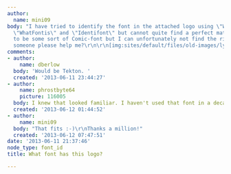 ```yaml
---
author:
  name: mini09
body: "I have tried to identify the font in the attached logo using \"WhatTheFont\",
  \"WhatFontis\" and \"Identifont\" but cannot quite find a perfect match. It seems
  to be some sort of Comic-font but I can unfortunately not find the right one.\r\n\r\nCan
  someone please help me?\r\n\r\n[img:sites/default/files/old-images/ly_lyckan_logo_3887.gif]"
comments:
- author:
    name: dberlow
  body: 'Would be Tekton. '
  created: '2013-06-11 23:44:27'
- author:
    name: phrostbyte64
    picture: 116005
  body: I knew that looked familiar. I haven't used that font in a decade or more.
  created: '2013-06-12 01:44:52'
- author:
    name: mini09
  body: "That fits :-)\r\nThanks a million!"
  created: '2013-06-12 07:47:51'
date: '2013-06-11 21:37:46'
node_type: font_id
title: What font has this logo?

---
```

